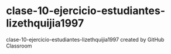 # clase-10-ejercicio-estudiantes-lizethquijia1997
clase-10-ejercicio-estudiantes-lizethquijia1997 created by GitHub Classroom
